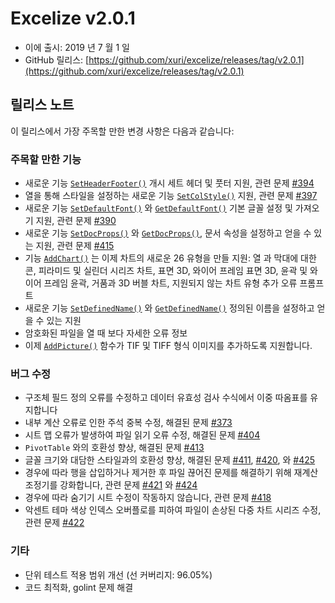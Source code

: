 # Excelize v2.0.1

* 이에 출시: 2019 년 7 월 1 일
* GitHub 릴리스: [https://github.com/xuri/excelize/releases/tag/v2.0.1](https://github.com/xuri/excelize/releases/tag/v2.0.1)

## 릴리스 노트

이 릴리스에서 가장 주목할 만한 변경 사항은 다음과 같습니다:

### 주목할 만한 기능

* 새로운 기능 [`SetHeaderFooter()`](https://pkg.go.dev/github.com/xuri/excelize/v2@v2.0.1#File.SetHeaderFooter) 개시 세트 헤더 및 풋터 지원, 관련 문제 [#394](https://github.com/xuri/excelize/issues/394)
* 열을 통해 스타일을 설정하는 새로운 기능 [`SetColStyle()`](https://pkg.go.dev/github.com/xuri/excelize/v2@v2.0.1#File.SetColStyle) 지원, 관련 문제 [#397](https://github.com/xuri/excelize/issues/397)
* 새로운 기능 [`SetDefaultFont()`](https://pkg.go.dev/github.com/xuri/excelize/v2@v2.0.1#File.SetDefaultFont) 와 [`GetDefaultFont()`](https://pkg.go.dev/github.com/xuri/excelize/v2@v2.0.1#File.GetDefaultFont) 기본 글꼴 설정 및 가져오기 지원, 관련 문제 [#390](https://github.com/xuri/excelize/issues/390)
* 새로운 기능 [`SetDocProps()`](https://pkg.go.dev/github.com/xuri/excelize/v2@v2.0.1#File.SetDocProps) 와 [`GetDocProps()`](https://pkg.go.dev/github.com/xuri/excelize/v2@v2.0.1#File.GetDocProps), 문서 속성을 설정하고 얻을 수 있는 지원, 관련 문제 [#415](https://github.com/xuri/excelize/issues/415)
* 기능 [`AddChart()`](https://pkg.go.dev/github.com/xuri/excelize/v2@v2.0.1#File.AddChart) 는 이제 차트의 새로운 26 유형을 만들 지원: 열 과 막대에 대한 콘, 피라미드 및 실린더 시리즈 차트, 표면 3D, 와이어 프레임 표면 3D, 윤곽 및 와이어 프레임 윤곽, 거품과 3D 버블 차트, 지원되지 않는 차트 유형 추가 오류 프롬프트
* 새로운 기능 [`SetDefinedName()`](https://pkg.go.dev/github.com/xuri/excelize/v2@v2.0.1#File.SetDefinedName) 와 [`GetDefinedName()`](https://pkg.go.dev/github.com/xuri/excelize/v2@v2.0.1#File.GetDefinedName) 정의된 이름을 설정하고 얻을 수 있는 지원
* 암호화된 파일을 열 때 보다 자세한 오류 정보
* 이제 [`AddPicture()`](https://pkg.go.dev/github.com/xuri/excelize/v2@v2.0.1#File.AddPicture) 함수가 TIF 및 TIFF 형식 이미지를 추가하도록 지원합니다.

### 버그 수정

* 구조체 필드 정의 오류를 수정하고 데이터 유효성 검사 수식에서 이중 따옴표를 유지합니다
* 내부 계산 오류로 인한 주석 중복 수정, 해결된 문제 [#373](https://github.com/xuri/excelize/issues/373)
* 시트 맵 오류가 발생하여 파일 읽기 오류 수정, 해결된 문제 [#404](https://github.com/xuri/excelize/issues/404)
* `PivotTable` 와의 호환성 향상, 해결된 문제 [#413](https://github.com/xuri/excelize/issues/413)
* 글꼴 크기와 대담한 스타일과의 호환성 향상, 해결된 문제 [#411](https://github.com/xuri/excelize/issues/411), [#420](https://github.com/xuri/excelize/issues/420), 와 [#425](https://github.com/xuri/excelize/issues/425)
* 경우에 따라 행을 삽입하거나 제거한 후 파일 끊어진 문제를 해결하기 위해 재계산 조정기를 강화합니다, 관련 문제 [#421](https://github.com/xuri/excelize/issues/421) 와 [#424](https://github.com/xuri/excelize/issues/424)
* 경우에 따라 숨기기 시트 수정이 작동하지 않습니다, 관련 문제 [#418](https://github.com/xuri/excelize/issues/418)
* 악센트 테마 색상 인덱스 오버플로를 피하여 파일이 손상된 다중 차트 시리즈 수정, 관련 문제 [#422](https://github.com/xuri/excelize/issues/422)

### 기타

* 단위 테스트 적용 범위 개선 (선 커버리지: 96.05%)
* 코드 최적화, golint 문제 해결
